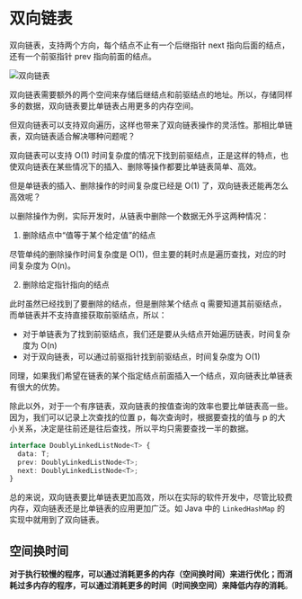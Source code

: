 # 双向链表

双向链表，支持两个方向，每个结点不止有一个后继指针 next 指向后面的结点，还有一个前驱指针 prev 指向前面的结点。

![双向链表](@imgs/cbc8ab20276e2f9312030c313a9ef70b.jpg)

双向链表需要额外的两个空间来存储后继结点和前驱结点的地址。所以，存储同样多的数据，双向链表要比单链表占用更多的内存空间。

但双向链表可以支持双向遍历，这样也带来了双向链表操作的灵活性。那相比单链表，双向链表适合解决哪种问题呢？

双向链表可以支持 O(1) 时间复杂度的情况下找到前驱结点，正是这样的特点，也使双向链表在某些情况下的插入、删除等操作都要比单链表简单、高效。

但是单链表的插入、删除操作的时间复杂度已经是 O(1) 了，双向链表还能再怎么高效呢？

以删除操作为例，实际开发时，从链表中删除一个数据无外乎这两种情况：

1. 删除结点中“值等于某个给定值”的结点

尽管单纯的删除操作时间复杂度是 O(1)，但主要的耗时点是遍历查找，对应的时间复杂度为 O(n)。

2. 删除给定指针指向的结点

此时虽然已经找到了要删除的结点，但是删除某个结点 q 需要知道其前驱结点，而单链表并不支持直接获取前驱结点，所以：

- 对于单链表为了找到前驱结点，我们还是要从头结点开始遍历链表，时间复杂度为 O(n)
- 对于双向链表，可以通过前驱指针找到前驱结点，时间复杂度为 O(1)

同理，如果我们希望在链表的某个指定结点前面插入一个结点，双向链表比单链表有很大的优势。

除此以外，对于一个有序链表，双向链表的按值查询的效率也要比单链表高一些。因为，我们可以记录上次查找的位置 p，每次查询时，根据要查找的值与 p 的大小关系，决定是往前还是往后查找，所以平均只需要查找一半的数据。

```ts
interface DoublyLinkedListNode<T> {
  data: T;
  prev: DoublyLinkedListNode<T>;
  next: DoublyLinkedListNode<T>;
}
```

总的来说，双向链表要比单链表更加高效，所以在实际的软件开发中，尽管比较费内存，双向链表还是比单链表的应用更加广泛。如 Java 中的 `LinkedHashMap` 的实现中就用到了双向链表。

## 空间换时间

**对于执行较慢的程序，可以通过消耗更多的内存（空间换时间）来进行优化；而消耗过多内存的程序，可以通过消耗更多的时间（时间换空间）来降低内存的消耗**。
